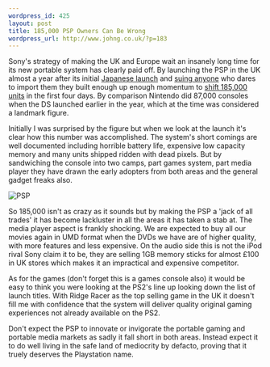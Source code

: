 ```yaml
--- 
wordpress_id: 425
layout: post
title: 185,000 PSP Owners Can Be Wrong
wordpress_url: http://www.johng.co.uk/?p=183
---
```

Sony's strategy of making the UK and Europe wait an insanely long time for its new portable system has clearly paid off. By launching the PSP in the UK almost a year after its initial <a href="http://news.bbc.co.uk/1/hi/technology/4094501.stm">Japanese launch</a> and <a href="http://games.slashdot.org/games/05/08/08/1251221.shtml?tid=233&tid=207&tid=123">suing anyone</a> who dares to import them they built enough up enough momentum to <a href="http://news.bbc.co.uk/1/hi/technology/4218320.stm">shift 185,000 units</a> in the first four days. By comparison Nintendo did 87,000 consoles when the DS launched earlier in the year, which at the time was considered a landmark figure.

Initially I was surprised by the figure but when we look at the launch it's clear how this number was accomplished. The system's short comings are well documented including horrible battery life, expensive low capacity memory and many units shipped ridden with dead pixels. But by sandwiching the console into two camps, part games system, part media player they have drawn the early adopters from both areas and the general gadget freaks also.

<img src="http://www.johng.co.uk/wp-content/images/psp.jpg" alt="PSP" />

So 185,000 isn't as crazy as it sounds but by making the PSP a 'jack of all trades' it has become lackluster in all the areas it has taken a stab at. The media player aspect is frankly shocking. We are expected to buy all our movies again in UMD format when the DVDs we have are of higher quality, with more features and less expensive. On the audio side this is not the iPod rival Sony claim it to be, they are selling 1GB memory sticks for almost £100 in UK stores which makes it an impractical and expensive competitor.

As for the games (don't forget this is a games console also) it would be easy to think you were looking at the PS2's line up looking down the list of launch titles. With Ridge Racer as the top selling game in the UK it doesn't fill me with confidence that the system will deliver quality original gaming experiences not already available on the PS2.

Don't expect the PSP to innovate or invigorate the portable gaming and portable media markets as sadly it fall short in both areas. Instead expect it to do well living in the safe land of mediocrity by defacto, proving that it truely deserves the Playstation name.
